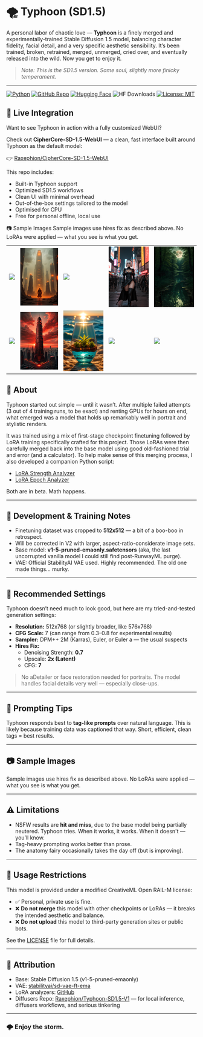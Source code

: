 # 🌪️ Typhoon (SD1.5)

A personal labor of chaotic love — **Typhoon** is a finely merged and experimentally-trained Stable Diffusion 1.5 model, balancing character fidelity, facial detail, and a very specific aesthetic sensibility. It’s been trained, broken, retrained, merged, unmerged, cried over, and eventually released into the wild. Now you get to enjoy it.

> _Note: This is the SD1.5 version. Same soul, slightly more finicky temperament._

---

[![Python](https://img.shields.io/badge/Python-3.10+-blue?logo=python&logoColor=white)](https://www.python.org/)
[![GitHub Repo](https://img.shields.io/badge/GitHub-Raxephion/Typhoon--SD15--model-181717?logo=github)](https://github.com/Raxephion/Typhoon-SD15-model)
[![Hugging Face](https://img.shields.io/badge/HuggingFace-Raxephion/Typhoon--SD1.5--V1-orange?logo=huggingface)](https://huggingface.co/Raxephion/Typhoon-SD1.5-V1)
![HF Downloads](https://img.shields.io/badge/Downloads-100%2B-orange?logo=huggingface)
[![License: MIT](https://img.shields.io/badge/License-MIT-yellow.svg)](./LICENSE)



## 🧪 Live Integration

Want to see Typhoon in action with a fully customized WebUI?

Check out **CipherCore-SD-1.5-WebUI** — a clean, fast interface built around Typhoon as the default model:

👉 [Raxephion/CipherCore-SD-1.5-WebUI](https://github.com/Raxephion/CipherCore-SD-1.5-WebUI)

This repo includes:
- Built-in Typhoon support
- Optimized SD1.5 workflows
- Clean UI with minimal overhead
- Out-of-the-box settings tailored to the model
- Optimised for CPU
- Free for personal offline, local use



📷 Sample Images
Sample images use hires fix as described above. No LoRAs were applied — what you see is what you get.

<table> <tr> <td><img src="./images/00003.png" width="160"/></td> <td><img src="./images/00006.png" width="160"/></td> <td><img src="./images/00008.png" width="160"/></td> <td><img src="./images/00015.png" width="160"/></td> <td><img src="./images/00020.png" width="160"/></td> </tr> <tr> <td><img src="./images/00024.png" width="160"/></td> <td><img src="./images/00031.png" width="160"/></td> <td><img src="./images/00033.png" width="160"/></td> <td><img src="./images/00034.png" width="160"/></td> <td><img src="./images/00035.png" width="160"/></td> </tr> </table>


## 🧠 About

Typhoon started out simple — until it wasn’t. After multiple failed attempts (3 out of 4 training runs, to be exact) and renting GPUs for hours on end, what emerged was a model that holds up remarkably well in portrait and stylistic renders.

It was trained using a mix of first-stage checkpoint finetuning followed by LoRA training specifically crafted for this project. Those LoRAs were then carefully merged back into the base model using good old-fashioned trial and error (and a calculator). To help make sense of this merging process, I also developed a companion Python script:

- [LoRA Strength Analyzer](https://github.com/Raxephion/loRA-Strength-Analyser)
- [LoRA Epoch Analyzer](https://github.com/Raxephion/loRA-Epoch-Analyser)

Both are in beta. Math happens.

---

## 🔧 Development & Training Notes

- Finetuning dataset was cropped to **512x512** — a bit of a boo-boo in retrospect.
- Will be corrected in V2 with larger, aspect-ratio-considerate image sets.
- Base model: **v1-5-pruned-emaonly.safetensors** (aka, the last uncorrupted vanilla model I could still find post-RunwayML purge).
- VAE: Official StabilityAI VAE used. Highly recommended. The old one made things… murky.

---

## 📐 Recommended Settings

Typhoon doesn’t need much to look good, but here are my tried-and-tested generation settings:

- **Resolution:** 512x768 (or slightly broader, like 576x768)
- **CFG Scale:** 7 (can range from 0.3–0.8 for experimental results)
- **Sampler:** DPM++ 2M (Karras), Euler, or Euler a — the usual suspects
- **Hires Fix:**  
  - Denoising Strength: **0.7**  
  - Upscale: **2x (Latent)**  
  - CFG: **7**

> No aDetailer or face restoration needed for portraits. The model handles facial details very well — especially close-ups.

---

## 🧠 Prompting Tips

Typhoon responds best to **tag-like prompts** over natural language. This is likely because training data was captioned that way. Short, efficient, clean tags = best results.

---

## 📷 Sample Images

Sample images use hires fix as described above. No LoRAs were applied — what you see is what you get.

---

## ⚠️ Limitations

- NSFW results are **hit and miss**, due to the base model being partially neutered. Typhoon tries. When it works, it works. When it doesn't — you’ll know.
- Tag-heavy prompting works better than prose.
- The anatomy fairy occasionally takes the day off (but is improving).

---

## 🚫 Usage Restrictions

This model is provided under a modified CreativeML Open RAIL-M license:

- ✅ Personal, private use is fine.
- ❌ **Do not merge** this model with other checkpoints or LoRAs — it breaks the intended aesthetic and balance.
- ❌ **Do not upload** this model to third-party generation sites or public bots.

See the [LICENSE](./LICENSE) file for full details.

---

## 📍 Attribution

- Base: Stable Diffusion 1.5 (v1-5-pruned-emaonly)  
- VAE: [stabilityai/sd-vae-ft-ema](https://huggingface.co/stabilityai/sd-vae-ft-ema)  
- LoRA analyzers: [GitHub](https://github.com/Raxephion)  
- Diffusers Repo: [Raxephion/Typhoon-SD1.5-V1](https://huggingface.co/Raxephion/Typhoon-SD1.5-V1) — for local inference, diffusers workflows, and serious tinkering

---

### 🌩️ Enjoy the storm.
